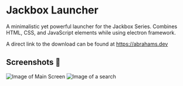 # Jackbox Launcher

A minimalistic yet powerful launcher for the Jackbox Series.
Combines HTML, CSS, and JavaScript elements while using electron framework.

A direct link to the download can be found at https://abrahams.dev

## Screenshots 📸
![Image of Main Screen](https://abrahams.dev/images/gallery/launchermain.png)
![Image of a search](https://abrahams.dev/images/gallery/jbsearch.png)
